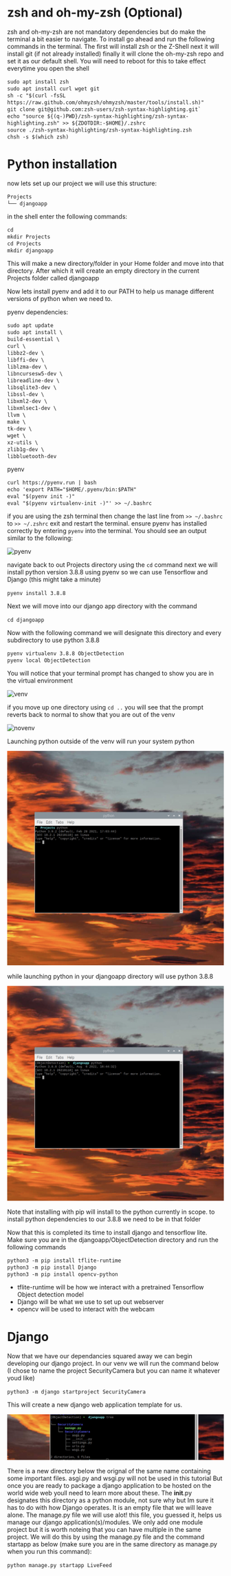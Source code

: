 # zsh and oh-my-zsh (Optional)

zsh and oh-my-zsh are not mandatory dependencies but do make the terminal a bit easier to navigate.
To install go ahead and run the following commands in the terminal.
The first will install zsh or the Z-Shell
next it will install git (if not already installed)
finally it will clone the oh-my-zsh repo and set it as our default shell.
You will need to reboot for this to take effect everytime you open the shell

```
sudo apt install zsh
sudo apt install curl wget git
sh -c "$(curl -fsSL https://raw.github.com/ohmyzsh/ohmyzsh/master/tools/install.sh)"
git clone git@github.com:zsh-users/zsh-syntax-highlighting.git`
echo "source ${(q-)PWD}/zsh-syntax-highlighting/zsh-syntax-highlighting.zsh" >> ${ZDOTDIR:-$HOME}/.zshrc
source ./zsh-syntax-highlighting/zsh-syntax-highlighting.zsh
chsh -s $(which zsh)
```

# Python installation
now lets set up our project we will use this structure:
```
Projects
└── djangoapp
```
in the shell enter the following commands:
```
cd
mkdir Projects
cd Projects
mkdir djangoapp
```
This will make a new directory/folder in your Home folder and move into that directory. After which it will
create an empty directory in the current Projects folder called djangoapp


Now lets install pyenv and add it to our PATH to help us manage different versions of python when we need to.

pyenv dependencies:
```
sudo apt update
sudo apt install \
build-essential \
curl \
libbz2-dev \
libffi-dev \
liblzma-dev \
libncursesw5-dev \
libreadline-dev \
libsqlite3-dev \
libssl-dev \
libxml2-dev \
libxmlsec1-dev \
llvm \
make \
tk-dev \
wget \
xz-utils \
zlib1g-dev \
libbluetooth-dev
```
pyenv
```
curl https://pyenv.run | bash
echo 'export PATH="$HOME/.pyenv/bin:$PATH"
eval "$(pyenv init -)"
eval "$(pyenv virtualenv-init -)"' >> ~/.bashrc 
```
if you are using the zsh terminal then change the last line from `>> ~/.bashrc` to `>> ~/.zshrc`
exit and restart the terminal.
ensure pyenv has installed correctly by entering
`pyenv`
into the terminal. You should see an output similar to the following:

![pyenv](../static/pyenvoutput.png)

navigate back to out Projects directory using the `cd` command
next we will install python version 3.8.8 using pyenv so we can use Tensorflow and Django (this might take a minute)

`pyenv install 3.8.8`

Next we will move into our django app directory with the command

`cd djangoapp`

Now with the following command we will designate this directory and every subdirectory to use python 3.8.8
```
pyenv virtualenv 3.8.8 ObjectDetection
pyenv local ObjectDetection
```
You will notice that your terminal prompt has changed to show you are in the virtual environment

![venv](../static/venv.png)

if you move up one directory using `cd ..` you will see that the prompt reverts back to normal to show that you are out of the venv

![novenv](../static/novenv.png)

Launching python outside of the venv will run your system python

![systempython](../static/systempython.png)

while launching python in your djangoapp directory will use python 3.8.8

![venvpython](../static/venvpython.png)

Note that installing with pip will install to the python currently in scope.
to install python dependencies to our 3.8.8 we need to be in that folder

Now that this is completed its time to install django and tensorflow lite.
Make sure you are in the djangoapp/ObjectDetection directory and run the following commands
```
python3 -m pip install tflite-runtime
python3 -m pip install Django
python3 -m pip install opencv-python
```

- tflite-runtime will be how we interact with a pretrained Tensorflow Object detection model
- Django will be what we use to set up out webserver
- opencv will be used to interact with the webcam


# Django
Now that we have our dependancies squared away we can begin developing our django project.
In our venv we will run the command below (I chose to name the project SecurityCamera but you can name it whatever youd like)

`python3 -m django startproject SecurityCamera`

This will create a new django web application template for us.

![djangostructure](../static/djangostructure.png)

There is a new directory below the orignal of the same name containing some important files.
asgi.py and wsgi.py will not be used in this tutorial But once you are ready to package a django application to be hosted on 
the world wide web youll need to learn more about these.
The __init__.py designates this directory as a python module, not sure why but Im sure it has to do with how Django operates.
It is an empty file that we will leave alone. The manage.py file we will use alot! this file, you guessed it, helps us manage our django application(s)/modules. We only add one module project but it is worth noteing that you can have multiple in the same project.
We will do this by using the manage.py file and the command startapp as below (make sure you are in the same directory as manage.py when you run this command):

`python manage.py startapp LiveFeed`
